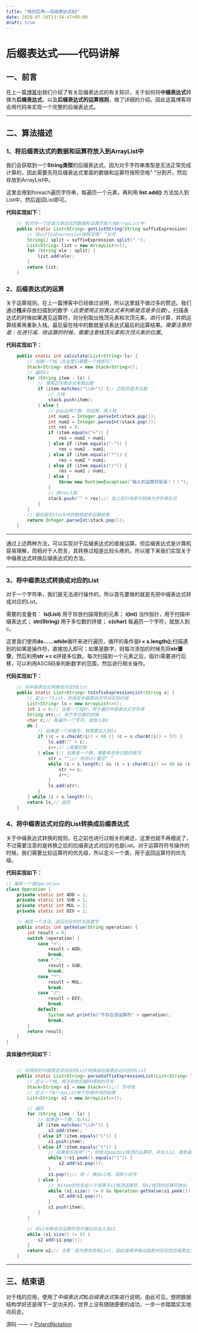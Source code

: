 ```yaml
---
title: "栈的应用——后缀表达式02"
date: 2020-07-16T13:54:47+08:00
draft: true
---
```


# 后缀表达式——代码讲解

## 一、前言

在上一篇[博客中](https://quakewang.github.io/tech/polandnotation01/)我们介绍了有关后缀表达式的有关知识，关于如何将**中缀表达式**转换为**后缀表达式**，以及**后缀表达式的运算规则**，做了详细的介绍。因此这篇博客将会用代码来实现一个完整的后缀表达式。

---

## 二、算法描述

### 1、将后缀表达式的数据和运算符放入到ArrayList中

我们会获取到一个**String类型**的后缀表达式，因为对于字符串类型是无法正常完成计算的，因此需要先将后缀表达式里面的数据和运算符按照空格" "分割开，然后存放到ArrayList中。

这里会用到foreach遍历字符串，每遍历一个元素，再利用 **list.add()** 方法加入到List中，然后返回List即可。

**代码实现如下：**

```java
    // 依次将一个逆波兰表达式的数据和运算符放入到ArrayList中
    public static List<String> getListString(String suffixExpression) {
        // 将suffixExpression按照空格“ ”分开
        String[] split = suffixExpression.split(" ");
        List<String> list = new ArrayList<>();
        for (String ele : split) {
            list.add(ele);
        }
        return list;
    }
```

### 2、后缀表达式的运算

关于运算规则，在上一篇博客中已经做过说明，所以这里就不做过多的赘述。我们通过**栈**来存放扫描到的数字（*这里使用正则表达式来判断是否是多位数*）。扫描表达式的时候如果遇见运算符，则分别取出栈顶元素和次顶元素，进行计算，并把运算结果再重新入栈。最后留在栈中的数就是该表达式最后的运算结果。*需要注意的是：在进行减、除运算的时候，需要注意栈顶元素和次顶元素的位置*。

**代码实现如下：**

```java
    public static int calculate(List<String> ls) {
        // 创建一个栈（在这里只需要一个栈即可）
        Stack<String> stack = new Stack<String>();
        // 遍历ls
        for (String item : ls) {
            // 使用正则表达式来取出数
            if (item.matches("\\d+")) {// 匹配的是多位数
                // 入栈
                stack.push(item);
            } else {
                // pop出两个数，并运算，再入栈
                int num1 = Integer.parseInt(stack.pop());
                int num2 = Integer.parseInt(stack.pop());
                int res = 0;
                if (item.equals("+")) {
                    res = num2 + num1;
                } else if (item.equals("-")) {
                    res = num2 - num1;
                } else if (item.equals("*")) {
                    res = num2 * num1;
                } else if (item.equals("/")) {
                    res = num2 / num1;
                } else {
                    throw new RuntimeException("输入的运算符有误！！！");
                }
                // 把res入栈
                stack.push("" + res);// 加上双引号即可转换为字符串形式
            }
        }
        // 最后留在stack中的数据就是运算结果
        return Integer.parseInt(stack.pop());
    }
```

---

通过上述两种方法，可以实现对于后缀表达式的直接运算。但后缀表达式是计算机容易理解，而相对于人而言，其转换过程是比较头疼的，所以接下来我们实现关于中缀表达式转换后缀表达式的方法。

---

### 3、将中缀表达式转换成对应的List

对于一个字符串，我们是无法进行操作的，所以首先要做的就是先把中缀表达式转成对应的List。

需要的变量有： **ls(List)** 用于存放扫描得到的元素； **i(int)** 当作指针，用于扫描中缀表达式； **str(String)** 用于多位数的拼接； **c(char)** 每遍历一个字符，就放入到c。

这里我们使用**do……while**循环来进行遍历，循环的条件是**i < s.length()**;扫描遇到的如果是操作符，直接加入即可；如果是数字，则每次添加的时候先将**str置空**，然后利用**str += c**拼接多位数。每次扫描到一个元素之后，指针i需要进行后移，可以利用ASCII码来判断数字的范围，然后进行相关操作。

**代码实现如下：**

```java
    // 将中缀表达式转换成对应的List
    public static List<String> toInfixExpressionList(String s) {
        // 定义一个List，存放在中缀表达式中对应的内容
        List<String> ls = new ArrayList<>();
        int i = 0;// 这是一个指针，用于遍历中缀表达式字符串
        String str;// 用于多位数的拼接
        char c;// 每遍历一个字符，就放入到c
        do {
            // 如果是一个非数字，就需要加入到ls
            if ((c = s.charAt(i)) < 48 || (c = s.charAt(i)) > 57) {
                ls.add("" + c);
                i++;// i需要后移
            } else {// 如果是一个数，需要考虑多位数的情况
                str = "";// 先将str置空“ ”
                while (i < s.length() && (c = s.charAt(i)) >= 48 && (c = s.charAt(i)) <= 57) {
                    str += c;
                    i++;
                }
                ls.add(str);
            }
        } while (i < s.length());
        return ls;// 返回
    }
```

### 4、将中缀表达式对应的List转换成后缀表达式

关于中缀表达式转换的规则，在之前也进行过相关的阐述，这里也就不再细说了，不过需要注意的是转换之后的后缀表达式对应的也是List。对于运算符符号操作的时候，我们需要比较运算符的优先级，所以定义一个类，用于返回运算符的优先级。

**代码实现如下：**

```java
// 编写一个类Operation
class Operation {
    private static int ADD = 1;
    private static int SUB = 1;
    private static int MUL = 2;
    private static int DIV = 2;

    // 编写一个方法，返回对应的优先级数字
    public static int getValue(String operation) {
        int result = 0;
        switch (operation) {
            case "+":
                result = ADD;
                break;
            case "-":
                result = SUB;
                break;
            case "*":
                result = MUL;
                break;
            case "/":
                result = DIV;
                break;
            default:
                System.out.println("不存在该运算符" + operation);
                break;
        }
        return result;
    }
}
```

**具体操作代码如下：**

```java

    // 将得到的中缀表达式对应的List转换成后缀表达式对应的List
    public static List<String> parseSuffixExpressionList(List<String> ls) {
        // 定义一个栈，用于存放扫描所得到的符号
        Stack<String> s1 = new Stack<>();// 符号栈
        // 定义一个ArrayList用于存储中间的结果
        List<String> s2 = new ArrayList<>();

        // 遍历
        for (String item : ls) {
            // 如果是一个数，加入s2
            if (item.matches("\\d+")) {
                s2.add(item);
            } else if (item.equals("(")) {
                s1.push(item);
            } else if (item.equals(")")) {
                // 如果是右括号")"，则依次pop出s1栈顶的运算符，并加入s2，直到遇见左括号为止，此时将这一对括号丢弃
                while (!s1.peek().equals("(")) {
                    s2.add(s1.pop());
                }
                s1.pop();// 将 ( 弹出s1栈，消除小括号
            } else {
                // 当item的优先级小于或等于s1栈顶运算符，将s1栈顶的运算符弹出，并加入到s2中然后再与s1中新的栈顶运算符相比较
                while (s1.size() != 0 && Operation.getValue(s1.peek()) >= Operation.getValue(item)) {
                    s2.add(s1.pop());
                }
                s1.push(item);
            }
        }

        // 将s1中剩余的运算符依次弹出并加入到s2
        while (s1.size() != 0) {
            s2.add(s1.pop());
        }
        return s2;// 注意：因为是存放到List，因此按顺序输出就是对应后的后缀表达式对应的List
    }

```

---

## 三、结束语

对于栈的应用，使用了*中缀表达式*和*后缀表达式*来进行说明，由此可见，想把数据结构学好还是得下一定功夫的，世界上没有随随便便的成功，一步一步踏踏实实地向前走。

源码 —— > [PolandNotation](https://github.com/QuakeWang/DataStructes/blob/master/src/com/quake/stack/PolandNotation.java)